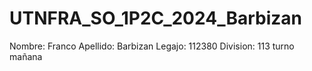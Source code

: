 # UTNFRA_SO_1P2C_2024_Barbizan


Nombre: Franco
Apellido: Barbizan
Legajo: 112380
Division: 113 turno mañana
